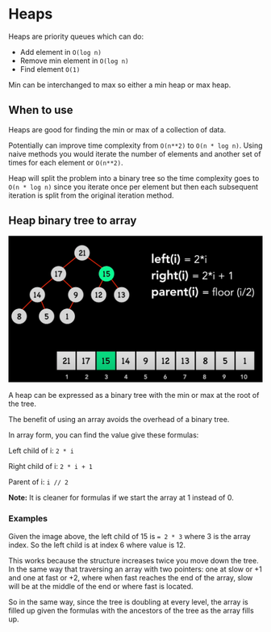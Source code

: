 # Heaps

Heaps are priority queues which can do:

- Add element in `O(log n)`
- Remove min element in `O(log n)`
- Find element `O(1)`

Min can be interchanged to max so either a min heap or max heap.

## When to use

Heaps are good for finding the min or max of a collection of data.

Potentially can improve time complexity from `O(n**2)` to `O(n * log n)`. Using
naive methods you would iterate the number of elements and another set of times
for each element or `O(n**2)`.

Heap will split the problem into a binary tree so the time complexity goes to
`O(n * log n)` since you iterate once per element but then each subsequent
iteration is split from the original iteration method.

## Heap binary tree to array

![diagram](/heap/heap_array.png)

A heap can be expressed as a binary tree with the min or max at the root of the
tree.

The benefit of using an array avoids the overhead of a binary tree.

In array form, you can find the value give these formulas:

Left child of i: `2 * i`

Right child of i: `2 * i + 1`

Parent of i: `i // 2`

**Note:** It is cleaner for formulas if we start the array at 1 instead of 0.

### Examples

Given the image above, the left child of 15 is `= 2 * 3` where 3 is the array
index. So the left child is at index 6 where value is 12.

This works because the structure increases twice you move down the tree. In the
same way that traversing an array with two pointers: one at slow or +1 and one
at fast or +2, where when fast reaches the end of the array, slow will be at the
middle of the end or where fast is located.

So in the same way, since the tree is doubling at every level, the array is
filled up given the formulas with the ancestors of the tree as the array fills
up.
